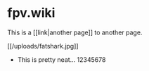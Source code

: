 # fpv.wiki

This is a [[link|another page]] to another page.

[[/uploads/fatshark.jpg]]

* This is pretty neat... 12345678